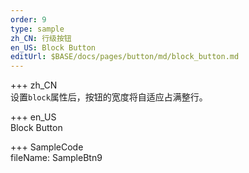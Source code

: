 ```yaml
---   
order: 9  
type: sample  
zh_CN: 行级按钮
en_US: Block Button
editUrl: $BASE/docs/pages/button/md/block_button.md
---     
```



+++ zh_CN   
设置<Code>block</Code>属性后，按钮的宽度将自适应占满整行。

+++ en_US   
Block Button

+++ SampleCode  
fileName: SampleBtn9